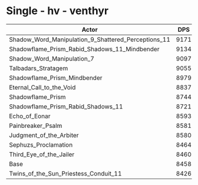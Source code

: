 # Single - hv - venthyr
| Actor | DPS | Increase |
|---|:---:|:---:|
|Shadow_Word_Manipulation_9_Shattered_Perceptions_11|9171|8.43%|
|Shadowflame_Prism_Rabid_Shadows_11_Mindbender|9134|7.99%|
|Shadow_Word_Manipulation_7|9097|7.55%|
|Talbadars_Stratagem|9055|7.05%|
|Shadowflame_Prism_Mindbender|8979|6.15%|
|Eternal_Call_to_the_Void|8837|4.48%|
|Shadowflame_Prism|8744|3.38%|
|Shadowflame_Prism_Rabid_Shadows_11|8721|3.11%|
|Echo_of_Eonar|8593|1.59%|
|Painbreaker_Psalm|8581|1.45%|
|Judgment_of_the_Arbiter|8580|1.44%|
|Sephuzs_Proclamation|8464|0.06%|
|Third_Eye_of_the_Jailer|8460|0.02%|
|Base|8458|0.00%|
|Twins_of_the_Sun_Priestess_Conduit_11|8426|-0.38%|
